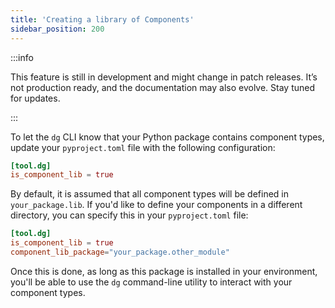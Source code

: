 ```yaml
---
title: 'Creating a library of Components'
sidebar_position: 200
---
```


:::info

This feature is still in development and might change in patch releases. It’s not production ready, and the documentation may also evolve. Stay tuned for updates.

:::

To let the `dg` CLI know that your Python package contains component types, update your `pyproject.toml` file with the following configuration:

```toml
[tool.dg]
is_component_lib = true
```

By default, it is assumed that all component types will be defined in `your_package.lib`. If you'd like to define your components in a different directory, you can specify this in your `pyproject.toml` file:

```toml
[tool.dg]
is_component_lib = true
component_lib_package="your_package.other_module"
```

Once this is done, as long as this package is installed in your environment, you'll be able to use the `dg` command-line utility to interact with your component types.